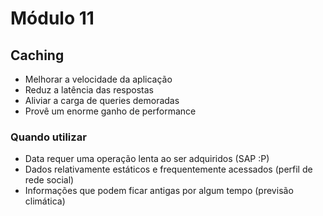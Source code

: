# Módulo 11

## Caching

- Melhorar a velocidade da aplicação
- Reduz a latência das respostas
- Aliviar a carga de queries demoradas
- Provê um enorme ganho de performance

### Quando utilizar
-  Data requer uma operação lenta ao ser adquiridos (SAP :P)
-  Dados relativamente estáticos e frequentemente acessados (perfil de rede social)
-  Informações que podem ficar antigas por algum tempo (previsão climática)